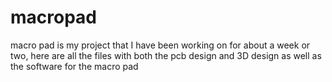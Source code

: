 # macropad
macro pad is my project that I have been working on for about a week or two, here are all the files with both the pcb design and 3D design as well as the software for the macro pad
